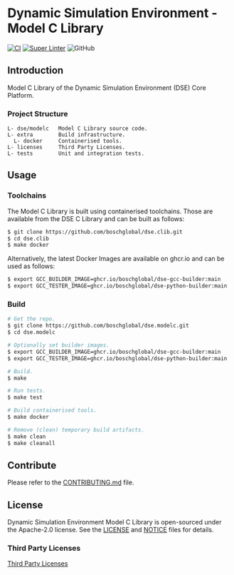 <!--
Copyright 2023 Robert Bosch GmbH

SPDX-License-Identifier: Apache-2.0
-->

# Dynamic Simulation Environment - Model C Library

[![CI](https://github.com/boschglobal/dse.modelc/actions/workflows/ci.yaml/badge.svg)](https://github.com/boschglobal/dse.modelc/actions/workflows/ci.yaml)
[![Super Linter](https://github.com/boschglobal/dse.modelc/actions/workflows/super_linter.yaml/badge.svg)](https://github.com/boschglobal/dse.modelc/actions/workflows/super_linter.yaml)
![GitHub](https://img.shields.io/github/license/boschglobal/dse.modelc)


## Introduction

Model C Library of the Dynamic Simulation Environment (DSE) Core Platform.


### Project Structure

```
L- dse/modelc   Model C Library source code.
L- extra        Build infrastructure.
  L- docker     Containerised tools.
L- licenses     Third Party Licenses.
L- tests        Unit and integration tests.
```


## Usage

### Toolchains

The Model C Library is built using containerised toolchains. Those are
available from the DSE C Library and can be built as follows:

```bash
$ git clone https://github.com/boschglobal/dse.clib.git
$ cd dse.clib
$ make docker
```

Alternatively, the latest Docker Images are available on ghcr.io and can be
used as follows:

```bash
$ export GCC_BUILDER_IMAGE=ghcr.io/boschglobal/dse-gcc-builder:main
$ export GCC_TESTER_IMAGE=ghcr.io/boschglobal/dse-python-builder:main
```


### Build

```bash
# Get the repo.
$ git clone https://github.com/boschglobal/dse.modelc.git
$ cd dse.modelc

# Optionally set builder images.
$ export GCC_BUILDER_IMAGE=ghcr.io/boschglobal/dse-gcc-builder:main
$ export GCC_TESTER_IMAGE=ghcr.io/boschglobal/dse-python-builder:main

# Build.
$ make

# Run tests.
$ make test

# Build containerised tools.
$ make docker

# Remove (clean) temporary build artifacts.
$ make clean
$ make cleanall
```


## Contribute

Please refer to the [CONTRIBUTING.md](./CONTRIBUTING.md) file.


## License

Dynamic Simulation Environment Model C Library is open-sourced under the
Apache-2.0 license.
See the [LICENSE](LICENSE) and [NOTICE](./NOTICE) files for details.


### Third Party Licenses

[Third Party Licenses](licenses/)
